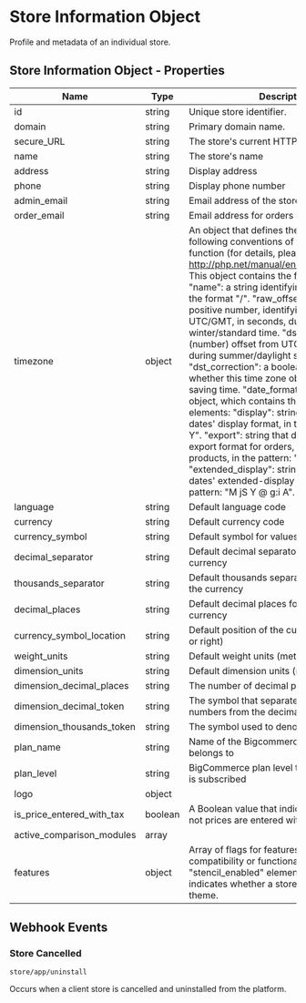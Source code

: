 # Store Information Object

Profile and metadata of an individual store.

## Store Information Object - Properties

| Name | Type | Description |
| --- | --- | --- |
| id | string | Unique store identifier. |
| domain | string | Primary domain name. |
| secure_URL | string | The store's current HTTPS URL. |
| name | string | The store's name |
| address | string | Display address |
| phone | string | Display phone number |
| admin_email | string | Email address of the store administrator |
| order_email | string | Email address for orders and fulfillment |
| timezone | object | An object that defines the store's time zone, following conventions of the PHP \"date\" function (for details, please see: http://php.net/manual/en/function.date.php). This object contains the following elements: \"name\": a string identifying the time zone, in the format \"<Continent-name>/<City-name>\". \"raw_offset\": a negative or positive number, identifying the offset from UTC/GMT, in seconds, during winter/standard time. \"dst_offset\": -/+ (number) offset from UTC/GMT, in seconds, during summer/daylight saving time. \"dst_correction\": a boolean indicating whether this time zone observes daylight saving time. \"date_format\" is a nested object, which contains the following internal elements: \"display\": string that defines dates' display format, in the pattern: \"M jS Y\". \"export\": string that defines the CSV export format for orders, customers, and products, in the pattern: \"M jS Y\". \"extended_display\": string that defines dates' extended-display format, in the pattern: \"M jS Y @ g:i A\". |
| language | string | Default language code |
| currency | string | Default currency code |
| currency_symbol | string | Default symbol for values in the currency |
| decimal_separator | string | Default decimal separator for values in the currency |
| thousands_separator | string | Default thousands separator for values in the currency |
| decimal_places | string | Default decimal places for values in the currency |
| currency_symbol_location | string | Default position of the currency symbol (left or right) |
| weight_units | string | Default weight units (metric or imperial) |
| dimension_units | string | Default dimension units (metric or imperial) |
| dimension_decimal_places | string | The number of decimal places |
| dimension_decimal_token | string | The symbol that separates the whole numbers from the decimal points |
| dimension_thousands_token | string | The symbol used to denote thousands |
| plan_name | string | Name of the Bigcommerce plan this store belongs to |
| plan_level | string | BigCommerce plan level to which this store is subscribed |
| logo | object |
| is_price_entered_with_tax | boolean | A Boolean value that indicates whether or not prices are entered with tax |
| active_comparison_modules | array |
| features | object | Array of flags for features that affect app compatibility or functionality. Child \"stencil_enabled\" element is a Boolean that indicates whether a store is using a Stencil theme. |


## Webhook Events

### Store Cancelled

```
store/app/uninstall
```
Occurs when a client store is cancelled and uninstalled from the platform.

